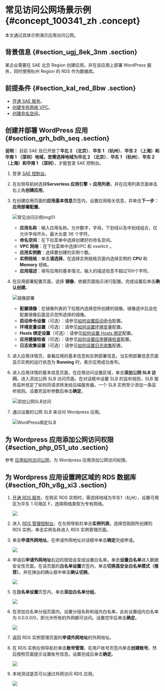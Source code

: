 # 常见访问公网场景示例 {#concept_100341_zh .concept}

本文通过具体示例演示应用访问公网。

## 背景信息 {#section_ugj_8ek_3nm .section}

某企业需要在 SAE 北京 Region 创建应用，并在该应用上部署 WordPress 服务，同时使用杭州 Region 的 RDS 作为数据库。

## 前提条件 {#section_kal_red_8bw .section}

-   [开通 SAE 服务](https://help.aliyun.com/document_detail/87739.html)。
-   [创建专有网络 VPC](https://help.aliyun.com/document_detail/87742.html#creatVPCInEDAS)。
-   [创建命名空间](../cn.zh-CN/快速入门/准备工作.md#section_cu5_k9p_xuf)。

## 创建并部署 WordPress 应用 {#section_grh_bdh_seq .section}

**说明：** 目前 SAE 现已开放了**华北 2 （北京）**、**华东 1 （杭州）**、**华东 2 （上海）**和**华南 1 （深圳）**地域，您需选择地域为**华北 2 （北京）**、**华东 1 （杭州）**、**华东 2 （上海）**和**华南 1 （深圳）**，才能登录 SAE 控制台。

1.  登录 [SAE 控制台](https://sae.console.aliyun.com)。
2.  在左侧导航树选择**Serverless 应用引擎** \> **应用列表**，并在应用列表页面单击右上角**创建应用**。
3.  在创建应用页面的**应用基本信息**页签内，设置应用相关信息，并单击**下一步：应用部署配置**。

    ![常见访问示例img01](http://aliware-images.oss-cn-hangzhou.aliyuncs.com/edas/Severless/serverless-create-app.png)

    -   **应用名称**：输入应用名称。允许数字，字母，下划线以及中划线组合，仅允许字母开头，最大长度 36 个字符。
    -   **命名空间**：在下拉菜单中选择创建好的命名空间。
    -   **VPC 网络**：在下拉菜单中选择VPC 和 vswitch 。
    -   **应用实例数**：选择要创建的实例个数。
    -   **实例规格**：单击**请选择**，在选择实例规格页面内选择实例的 **CPU** 和 **Memory** 规格。
    -   **应用描述**：填写应用的基本情况，输入的描述信息不超过100个字符。
4.  在应用部署配置页面，选择 **镜像**，依据页面指示进行配置。完成设置后单击**确认创建**。

    ![镜像部署](../DNSAE19102359/../DNICMS19102088/images/56820_zh-CN.png)

    -   **配置镜像**：在镜像列表的下拉框内选择您所创建的镜像，镜像选中后会在配置镜像后面显示您所选择的镜像。
    -   **启动命令设置**（可选）：请参见[如何设置启动命令](../cn.zh-CN/应用部署/高级设置/如何设置启动命令.md#)配置。
    -   **环境变量设置**（可选）：请参见[如何设置环境变量](https://help.aliyun.com/document_detail/96560.html)配置。
    -   **Hosts 绑定设置**（可选）：请参见[如何设置 Hosts 绑定](https://help.aliyun.com/document_detail/100335.html)配置。
    -   **应用健康检查**（可选）：请参见[如何设置应用健康检查](https://help.aliyun.com/document_detail/96713.html)配置。
    -   **日志收集设置**（可选）：请参见[如何设置日志收集](https://help.aliyun.com/document_detail/133987.html)配置。
5.  进入应用详情页，查看应用的基本信息和实例部署信息。当实例部署信息页面显示实例的运行状态为 **Running** 时，表示应用成功发布。
6.  进入应用详情的基本信息页面，在应用访问设置区域，单击**添加公网 SLB 访问**，进入添加公网 SLB 访问页面。在对话框中设置 SLB 的监听规则，SLB 服务监听规定了如何将请求转发给后端服务器。一个 SLB 实例至少添加一条监听规则。设置完监听参数后单击**确定**。

    ![添加公网SLB访问](http://static-aliyun-doc.oss-cn-hangzhou.aliyuncs.com/assets/img/1067694/156773735556823_zh-CN.png)

7.  通过设置的公网 SLB 来访问 Wordpress 应用。

    ![WordPress绑定SLB](https://aliware-images.oss-cn-hangzhou.aliyuncs.com/edas/EDAS-Serverless/serverless-wordpress-app-login-SLB.png)


## 为 Wordpress 应用添加公网访问权限 {#section_php_051_uto .section}

参考 [应用如何访问公网](cn.zh-CN/最佳实践/应用访问公网/应用如何访问公网.md#)，为 Wordpress 应用添加公网访问权限。

## 为 Wordpress 应用设置跨区域的 RDS 数据库 {#section_f0h_v8g_xi3 .section}

1.  [开通 RDS 服务](https://help.aliyun.com/document_detail/26117.htmlhttps://rds-buy.aliyun.com)，在购买 RDS 实例时，需选择地域为华东1（杭州），设置可用区为华东 1 可用区 F，选择网络类型为专有网络。

    ![](https://aliware-images.oss-cn-hangzhou.aliyuncs.com/edas/EDAS-Serverless/serverless-wordpress-rds-login.png)

2.  进入 [RDS 管理控制台](https://rdsnext.console.aliyun.com)，在左侧导航栏单击**实例列表**。选择您刚刚所创建的 RDS 实例，单击实例名称进入 RDS 实例管理页面。
3.  单击**申请外网地址**。在申请外网地址对话框中单击**确定**完成申请。

    ![](https://aliware-images.oss-cn-hangzhou.aliyuncs.com/edas/EDAS-Serverless/serverless-wordpress-rds-instance-detail.png)

4.  申请后**申请外网地址**右边的按钮会变成设置白名单。单击**设置白名单**进入数据安全性页面，在该页面的**白名单设置**页签内，单击**切换高安全白名单模式（推荐）**，并在弹出的确认框中单击**确认切换**。

    ![](https://aliware-images.oss-cn-hangzhou.aliyuncs.com/edas/EDAS-Serverless/serverless-wordpress-rds-instance-advanced-whitelist.png)

5.  在**白名单设置**页签内，单击**添加白名单分组**。

    ![](https://aliware-images.oss-cn-hangzhou.aliyuncs.com/edas/EDAS-Serverless/serverless-wordpress-rds-instance-add-whitelist.png)

6.  在添加白名单分组页面内，设置分组名称和组内白名单。此处设置组内白名单为 0.0.0.0/0，即允许所有的外网都可访问。设置完毕后单击**确定**。

    ![](https://aliware-images.oss-cn-hangzhou.aliyuncs.com/edas/EDAS-Serverless/serverless-wordpress-rds-instance-add-all-whitelist.png)

7.  返回 RDS 实例管理页面的**申请外网地址**的外网地址。
8.  在 RDS 实例左侧导航栏单击**账号管理**，在用户账号页签内单击**创建账号**。然后按照页面提示设置账号信息。设置完成后单击**确定**。

    ![](https://aliware-images.oss-cn-hangzhou.aliyuncs.com/edas/EDAS-Serverless/serverless-wordpress-rds-instance-account.png)

9.  本地测试是否可以通过外网访问 RDS 应用。

    ![](https://aliware-images.oss-cn-hangzhou.aliyuncs.com/edas/EDAS-Serverless/serverless-wordpress-rds-instance-access.png)


